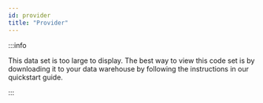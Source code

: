 ```yaml
---
id: provider
title: "Provider"
---
```



:::info

This data set is too large to display.  The best way to view this code set is by downloading it to your data warehouse by following the instructions in our quickstart guide.

:::
